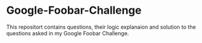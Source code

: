 # Google-Foobar-Challenge
This repositort contains questions, their logic explanaion and solution to the questions asked in my Google Foobar Challenge.
